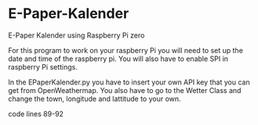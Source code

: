 # E-Paper-Kalender
E-Paper Kalender using Raspberry Pi zero 

For this program to work on your raspberry Pi you will need to set up the date and time of the raspberry pi.
You will also have to enable SPI in raspberry Pi settings.

In the EPaperKalender.py you have to insert your own API key that you can get from OpenWeathermap. 
You also have to go to the Wetter Class and change the town, longitude and lattitude to your own.

code lines 89-92
